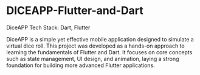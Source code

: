 # DICEAPP-Flutter-and-Dart
DiceAPP
Tech Stack: Dart, Flutter

DiceAPP is a simple yet effective mobile application designed to simulate a virtual dice roll. This project was developed as a hands-on approach to learning the fundamentals of Flutter and Dart. It focuses on core concepts such as state management, UI design, and animation, laying a strong foundation for building more advanced Flutter applications.
